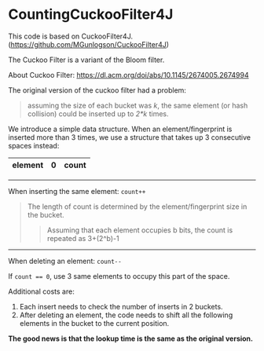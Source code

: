 # CountingCuckooFilter4J


This code is based on CuckooFilter4J. (https://github.com/MGunlogson/CuckooFilter4J)

The Cuckoo Filter is a variant of the Bloom filter.

About Cuckoo Filter: https://dl.acm.org/doi/abs/10.1145/2674005.2674994


The original version of the cuckoo filter had a problem:
>assuming the size of each bucket was _k_, the same element (or hash collision) could be inserted up to _2*k_ times.

We introduce a simple data structure. 
When an element/fingerprint is inserted more than 3 times, we use a structure that takes up 3 consecutive spaces instead:

|element|0|count|
|:-----:|:----:| :----: |

---
When inserting the same element: `count++`

>The length of count is determined by the element/fingerprint size in the bucket.
>>Assuming that each element occupies b bits, the count is repeated as 3+(2^b)-1

---
When deleting an element: `count--`

If `count == 0`, use 3 same elements to occupy this part of the space.

Additional costs are:
1. Each insert needs to check the number of inserts in 2 buckets.
2. After deleting an element, the code needs to shift all the following elements in the bucket to the current position.

**The good news is that the lookup time is the same as the original version.**